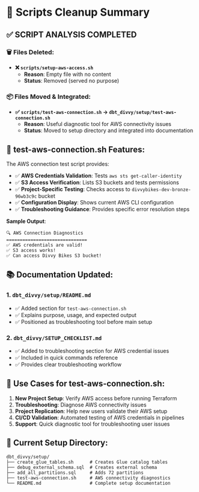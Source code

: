 # 📝 Scripts Cleanup Summary

## ✅ **SCRIPT ANALYSIS COMPLETED**

### 🗑️ **Files Deleted:**
- **❌ `scripts/setup-aws-access.sh`**
  - **Reason**: Empty file with no content
  - **Status**: Removed (served no purpose)

### 📦 **Files Moved & Integrated:**
- **✅ `scripts/test-aws-connection.sh` → `dbt_divvy/setup/test-aws-connection.sh`**
  - **Reason**: Useful diagnostic tool for AWS connectivity issues
  - **Status**: Moved to setup directory and integrated into documentation

## 🔧 **test-aws-connection.sh Features:**

The AWS connection test script provides:
- ✅ **AWS Credentials Validation**: Tests `aws sts get-caller-identity`
- ✅ **S3 Access Verification**: Lists S3 buckets and tests permissions
- ✅ **Project-Specific Testing**: Checks access to `divvybikes-dev-bronze-96wb3c9c` bucket
- ✅ **Configuration Display**: Shows current AWS CLI configuration
- ✅ **Troubleshooting Guidance**: Provides specific error resolution steps

**Sample Output**:
```
🔍 AWS Connection Diagnostics
==============================
✅ AWS credentials are valid!
✅ S3 access works!
✅ Can access Divvy Bikes S3 bucket!
```

## 📚 **Documentation Updated:**

### 1. `dbt_divvy/setup/README.md`
- ✅ Added section for `test-aws-connection.sh`
- ✅ Explains purpose, usage, and expected output
- ✅ Positioned as troubleshooting tool before main setup

### 2. `dbt_divvy/SETUP_CHECKLIST.md`
- ✅ Added to troubleshooting section for AWS credential issues
- ✅ Included in quick commands reference
- ✅ Provides clear troubleshooting workflow

## 🎯 **Use Cases for test-aws-connection.sh:**

1. **New Project Setup**: Verify AWS access before running Terraform
2. **Troubleshooting**: Diagnose AWS connectivity issues
3. **Project Replication**: Help new users validate their AWS setup
4. **CI/CD Validation**: Automated testing of AWS credentials in pipelines
5. **Support**: Quick diagnostic tool for troubleshooting user issues

## 📁 **Current Setup Directory:**

```
dbt_divvy/setup/
├── create_glue_tables.sh      # Creates Glue catalog tables
├── debug_external_schema.sql  # Creates external schema 
├── add_all_partitions.sql     # Adds 72 partitions
├── test-aws-connection.sh     # AWS connectivity diagnostics
└── README.md                  # Complete setup documentation
```
